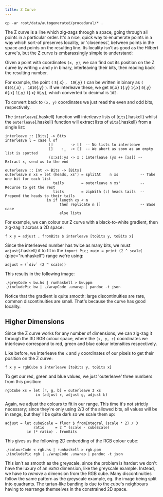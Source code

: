 ```yaml
---
title: Z Curve
---
```


```{pipe="sh"}
cp -ar root/data/autogenerated/procedural/* .
```

<style type="text/css">
.x {
  background: #000;
  color: #FFF;
}

.y {
  background: #FFF;
  color: #000;
}
</style>

The Z curve is a line which zig-zags through a space, going through all points in a particular order. It's a nice, quick way to enumerate points in a way which sort-of preserves locality, or 'closeness', between points in the space and points on the resulting line. Its locality isn't as good as the Hilbert curve's, but the Z curve is embarassingly simple to understand:

Given a point with coordinates `(x, y)`, we can find out its position on the Z curve by writing `x` and `y` in binary, interleaving their bits, then reading back the resulting number.

For example, the point `(` `5`{.x} `, ` `10`{.y} `)` can be written in binary as `(` `0101`{.x} `, ` `1010`{.y} `)`. If we interleave these, we get `0`{.x} `1`{.y} `1`{.x} `0`{.y} `0`{.x} `1`{.y} `1`{.x} `0`{.y}, which converted to decimal is `102`.

To convert back to `(x, y)` coordinates we just read the even and odd bits, respectively.

The `interleave`{.haskell} function will interleave lists of `Bits`{.haskell} whilst the `outerleave`{.haskell} function will extract lists of `Bits`{.haskell} from a single list:

```{.haskell pipe="tee -a bw.hs | tee -a rgb.hs"}
interleave :: [Bits] -> Bits
interleave l = case l of
                    []        -> []  -- No lists to interleave
                    []    :_  -> []  -- We abort as soon as an empty list is spotted
                    (x:xs):ys -> x : interleave (ys ++ [xs]) -- Extract x, send xs to the end

outerleave :: Int -> Bits -> [Bits]
outerleave n xs = let (heads, xs') = splitAt    n xs          -- Take one bit for each list
                      tails        = outerleave n xs'         -- Recurse to get the rest
                      lists        = zipWith (:) heads tails  -- Prepend the heads to their tails
                   in if length xs < n
                         then replicate n []                  -- Base case
                         else lists

```

For example, we can colour our Z curve with a black-to-white gradient, then zig-zag it across a 2D space:

```{.haskell pipe="tee -a bw.hs"}
f x y = adjust . fromBits $ interleave [toBits y, toBits x]

```

Since the interleaved number has twice as many bits, we must `adjust`{.haskell} it to fit in the `import Pic; main = print (2 ^ scale)`{pipe="runhaskell"} range we're using:

```{.haskell pipe="tee -a bw.hs"}
adjust = (`div` (2 ^ scale))

```

This results in the following image:

```{.unwrap pipe="sh"}
./greyCode < bw.hs | runhaskell > bw.ppm
./includePic bw | ./wrapCode .unwrap | pandoc -t json
```

Notice that the gradient is quite smooth: large discontinuities are rare, common discontinuities are small. That's because the curve has good locality.

## Higher Dimensions ##

Since the Z curve works for any number of dimensions, we can zig-zag it through the 3D RGB colour space, where the `(x, y, z)` coordinates we interleave correspond to red, green and blue colour intensities respectively.

Like before, we interleave the `x` and `y` coordinates of our pixels to get their position on the Z curve:

```{.haskell pipe="tee -a rgb.hs"}
f x y = rgbCube $ interleave [toBits y, toBits x]

```

To get our red, green and blue values, we just 'outerleave' three numbers from this position:

```{.haskell pipe="tee -a rgb.hs"}
rgbCube xs = let [r, g, b] = outerleave 3 xs
              in (adjust r, adjust g, adjust b)

```

Again, we adjust the colours to fit in our range. This time it's not strictly necessary; since they're only using 2/3 of the allowed bits, all values will be in range, but they'll be quite dark so we scale them up:

```{.haskell pipe="tee -a rgb.hs"}
adjust = let cubeScale = floor $ fromIntegral (scale * 2) / 3
             ratio     = 2 ^ (scale - cubeScale)
          in (* ratio) . fromBits

```

This gives us the following 2D embedding of the RGB colour cube:

```{.unwrap pipe="sh"}
./colourCode < rgb.hs | runhaskell > rgb.ppm
./includePic rgb | ./wrapCode .unwrap | pandoc -t json
```

This isn't as smooth as the greyscale, since the problem is harder: we don't have the luxury of an *extra* dimension, like the greyscale example. Instead, we have to *remove* a dimension from the RGB cube. Many discontinuities follow the same pattern as the greyscale example, eg. the image being split into quadrants. The tartan-like banding is due to the cube's neighbours having to rearrange themselves in the constrained 2D space.

